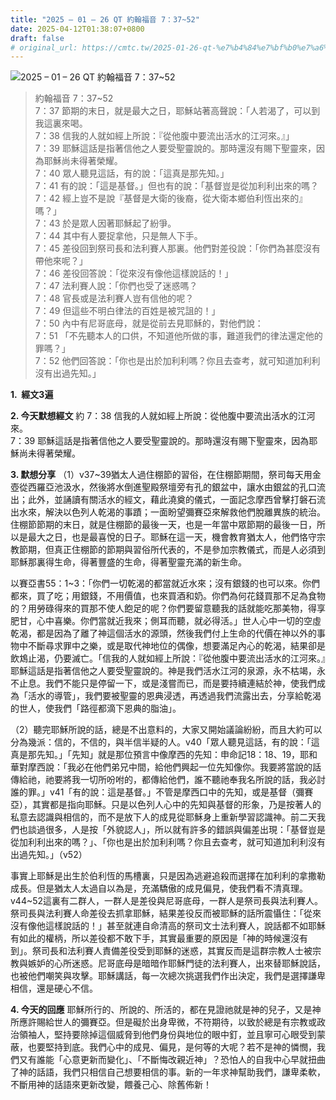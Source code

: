 ```yaml
---
title: "2025 – 01 – 26 QT 約翰福音 7：37~52"
date: 2025-04-12T01:38:07+0800
draft: false
# original_url: https://cmtc.tw/2025-01-26-qt-%e7%b4%84%e7%bf%b0%e7%a6%8f%e9%9f%b3-7%ef%bc%9a3752
---
```


![2025 – 01 – 26 QT 約翰福音 7：37\~52](/images/qt.jpg  "2025 – 01 – 26 QT 約翰福音 7：37\~52")

> 約翰福音 7：37\~52  
> 7：37 節期的末日，就是最大之日，耶穌站著高聲說：「人若渴了，可以到我這裏來喝。  
> 7：38 信我的人就如經上所說：『從他腹中要流出活水的江河來。』」  
> 7：39 耶穌這話是指著信他之人要受聖靈說的。那時還沒有賜下聖靈來，因為耶穌尚未得著榮耀。  
> 7：40 眾人聽見這話，有的說：「這真是那先知。」  
> 7：41 有的說：「這是基督。」但也有的說：「基督豈是從加利利出來的嗎？  
> 7：42 經上豈不是說『基督是大衛的後裔，從大衛本鄉伯利恆出來的』嗎？」  
> 7：43 於是眾人因著耶穌起了紛爭。  
> 7：44 其中有人要捉拿他，只是無人下手。  
> 7：45 差役回到祭司長和法利賽人那裏。他們對差役說：「你們為甚麼沒有帶他來呢？」  
> 7：46 差役回答說：「從來沒有像他這樣說話的！」  
> 7：47 法利賽人說：「你們也受了迷惑嗎？  
> 7：48 官長或是法利賽人豈有信他的呢？  
> 7：49 但這些不明白律法的百姓是被咒詛的！」  
> 7：50 內中有尼哥底母，就是從前去見耶穌的，對他們說：  
> 7：51 「不先聽本人的口供，不知道他所做的事，難道我們的律法還定他的罪嗎？」  
> 7：52 他們回答說：「你也是出於加利利嗎？你且去查考，就可知道加利利沒有出過先知。」

**1.  經文3遍**

**2. 今天默想經文**
約 7：38 信我的人就如經上所說：從他腹中要流出活水的江河來。  
7：39 耶穌這話是指著信他之人要受聖靈說的。那時還沒有賜下聖靈來，因為耶穌尚未得著榮耀。

**3. 默想分享**
（1）v37\~39猶太人過住棚節的習俗，在住棚節期間，祭司每天用金壺從西羅亞池汲水，然後將水倒進聖殿祭壇旁有孔的銀盆中，讓水由銀盆的孔口流出；此外，並誦讀有關活水的經文，藉此澆奠的儀式，一面記念摩西曾擊打磐石流出水來，解決以色列人乾渴的事蹟；一面盼望彌賽亞來解救他們脫離異族的統治。住棚節節期的末日，就是住棚節的最後一天，也是一年當中眾節期的最後一日，所以是最大之日，也是最喜悅的日子。耶穌在這一天，機會教育猶太人，他們恪守宗教節期，但真正住棚節的節期與習俗所代表的，不是參加宗教儀式，而是人必須到耶穌那裏得生命，得著豐盛的生命，得著聖靈充滿的新生命。

以賽亞書55：1\~3：「你們一切乾渴的都當就近水來；沒有銀錢的也可以來。你們都來，買了吃；用銀錢，不用價值，也來買酒和奶。你們為何花錢買那不足為食物的？用勞碌得來的買那不使人飽足的呢？你們要留意聽我的話就能吃那美物，得享肥甘，心中喜樂。你們當就近我來；側耳而聽，就必得活。」世人心中一切的空虛乾渴，都是因為了離了神這個活水的源頭，然後我們付上生命的代價在神以外的事物中不斷尋求罪中之樂，或是取代神地位的偶像，想要滿足內心的乾渴，結果卻是飲鴆止渴，仍要滅亡。「信我的人就如經上所說：『從他腹中要流出活水的江河來。』耶穌這話是指著信他之人要受聖靈說的。神是我們活水江河的泉源，永不枯竭，永不止息。我們不能只是停留一下，或是淺嘗而已，而是要持續連結於神，使我們成為「活水的導管」，我們要被聖靈的恩典浸透，再透過我們流露出去，分享給乾渴的世人，使我們「路徑都滴下恩典的脂油」。

（2）聽完耶穌所說的話，總是不出意料的，大家又開始議論紛紛，而且大約可以分為幾派：信的，不信的，與半信半疑的人。v40「眾人聽見這話，有的說：「這真是那先知。」「先知」就是那位預言中像摩西的先知：申命記18：18、19，耶和華對摩西說：「我必在他們弟兄中間，給他們興起一位先知像你。我要將當說的話傳給祂，祂要將我一切所吩咐的，都傳給他們，誰不聽祂奉我名所說的話，我必討誰的罪。」v41「有的說：這是基督。」不管是摩西口中的先知，或是基督（彌賽亞），其實都是指向耶穌。只是以色列人心中的先知與基督的形象，乃是按著人的私意去認識與相信的，而不是放下人的成見從耶穌身上重新學習認識神。前二天我們也談過很多，人是按「外貌認人」，所以就有許多的錯誤與偏差出現：「基督豈是從加利利出來的嗎？」、「你也是出於加利利嗎？你且去查考，就可知道加利利沒有出過先知。」（v52）

事實上耶穌是出生於伯利恆的馬槽裏，只是因為逃避追殺而選擇在加利利的拿撒勒成長。但是猶太人太過自以為是，充滿驕傲的成見偏見，使我們看不清真理。v44\~52這裏有二群人，一群人是差役與尼哥底母，一群人是祭司長與法利賽人。祭司長與法利賽人命差役去抓拿耶穌，結果差役反而被耶穌的話所震懾住：「從來沒有像他這樣說話的！」甚至就連自命清高的祭司文士法利賽人，說話都不如耶穌有如此的權柄，所以差役都不敢下手，其實最重要的原因是「神的時候還沒有到」。祭司長和法利賽人責備差役受到耶穌的迷惑，其實反而是這群宗教人士被宗教與嫉妒的心所迷惑。尼哥底母是暗暗作耶穌門徒的法利賽人，出來替耶穌說話，也被他們嘲笑與攻擊。耶穌講話，每一次總次挑選我們作出決定，我們是選擇謙卑相信，還是硬心不信。

**4. 今天的回應**
耶穌所行的、所說的、所活的，都在見證祂就是神的兒子，又是神所應許賜給世人的彌賽亞。但是礙於出身卑微，不符期待，以致於總是有宗教或政治領袖人，堅持要除掉這個威脅到他們身份與地位的眼中釘，並且寧可心眼受到蒙蔽，也要堅持到底。我們心中的成見、偏見，是何等的大呢？若不是神的憐憫，我們又有誰能「心意更新而變化」、「不斷悔改親近神」？恐怕人的自我中心早就扭曲了神的話語，我們只相信自己想要相信的事。新的一年求神幫助我們，謙卑柔軟，不斷用神的話語來更新改變，餵養己心、除舊佈新！
